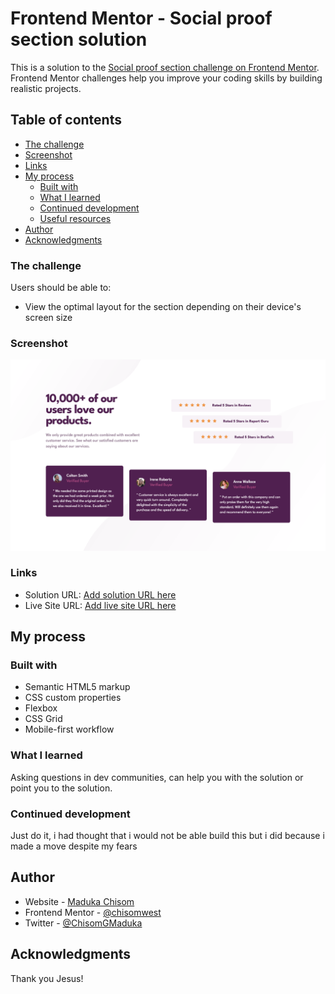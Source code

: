 # Frontend Mentor - Social proof section solution

This is a solution to the [Social proof section challenge on Frontend Mentor](https://www.frontendmentor.io/challenges/social-proof-section-6e0qTv_bA). Frontend Mentor challenges help you improve your coding skills by building realistic projects.

## Table of contents

- [The challenge](#the-challenge)
- [Screenshot](#screenshot)
- [Links](#links)
- [My process](#my-process)
  - [Built with](#built-with)
  - [What I learned](#what-i-learned)
  - [Continued development](#continued-development)
  - [Useful resources](#useful-resources)
- [Author](#author)
- [Acknowledgments](#acknowledgments)

### The challenge

Users should be able to:

- View the optimal layout for the section depending on their device's screen size

### Screenshot

![](./solution-screenshot-2023-11-07%20at%2021.54.49.png)

### Links

- Solution URL: [Add solution URL here](https://your-solution-url.com)
- Live Site URL: [Add live site URL here](https://your-live-site-url.com)

## My process

### Built with

- Semantic HTML5 markup
- CSS custom properties
- Flexbox
- CSS Grid
- Mobile-first workflow

### What I learned

Asking questions in dev communities, can help you with the solution or point you to the solution.

### Continued development

Just do it, i had thought that i would not be able build this but i did because i made a move despite my fears

## Author

- Website - [Maduka Chisom](https://www.your-site.com)
- Frontend Mentor - [@chisomwest](https://www.frontendmentor.io/profile/chisomwest)
- Twitter - [@ChisomGMaduka](https://twitter.com/ChisomGMaduka)

## Acknowledgments

Thank you Jesus!
